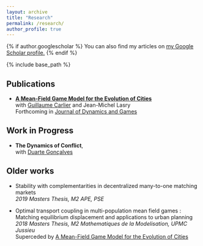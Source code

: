 ```yaml
---
layout: archive
title: "Research"
permalink: /research/
author_profile: true
---
```


{% if author.googlescholar %}
  You can also find my articles on <u><a href="{{author.googlescholar}}">my Google Scholar profile</a>.</u>
{% endif %}

{% include base_path %}



## Publications

* **[A Mean-Field Game Model for the Evolution of Cities](http://cesarbarilla.github.io/research/mfg-cities)**  
with [Guillaume Carlier](https://www.ceremade.dauphine.fr/~carlier/) and Jean-Michel Lasry  
Forthcoming in [Journal of Dynamics and Games](https://www.aimsciences.org/article/doi/10.3934/jdg.2021017)


<!-- Working Papers
---

{% for post in site.workingpapers reversed %}
  {% include archive-single.html %}
{% endfor %} -->


## Work in Progress

* **The Dynamics of Conflict**,  
with [Duarte Gonçalves](https://duartegoncalves.com)


## Older works

* Stability with complementarities in decentralized many-to-one matching markets  
*2019 Masters Thesis, M2 APE, PSE*

* Optimal transport coupling in multi-population mean field games : Matching equilibrium displacement and applications to urban planning  
*2018 Masters Thesis, M2 Mathematiques de la Modelisation, UPMC Jussieu*  
Superceded by [A Mean-Field Game Model for the Evolution of Cities](http://cesarbarilla.github.io/research/mfg-cities) 

